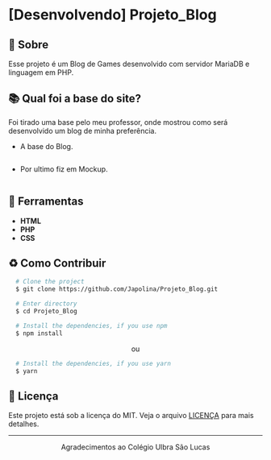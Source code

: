 # [Desenvolvendo] Projeto_Blog

## 📘 Sobre

Esse projeto é um Blog de Games desenvolvido com servidor MariaDB e linguagem em PHP.

## 📚 Qual foi a base do site?

Foi tirado uma base pelo meu professor, onde mostrou como será desenvolvido um blog de minha preferência.
- A base do Blog.
  
<img src="" />




- Por ultimo fiz em Mockup.

<img src=""/>




## 🔨 Ferramentas
- **HTML**
- **PHP**
- **CSS**

## ♻️ Como Contribuir

```bash
  # Clone the project
  $ git clone https://github.com/Japolina/Projeto_Blog.git
```

```bash
  # Enter directory
  $ cd Projeto_Blog
```

```bash
  # Install the dependencies, if you use npm
  $ npm install
```

<p align="center">ou</p>

```bash
  # Install the dependencies, if you use yarn
  $ yarn
```

## 📜 Licença

Este projeto está sob a licença do MIT. Veja o arquivo <a href="https://github.com/Japolina/Projeto_Blog/blob/main/LICENSE">LICENÇA</a> para mais detalhes.

---

<p align="center">Agradecimentos ao Colégio Ulbra São Lucas</p>
